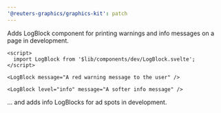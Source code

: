 ```yaml
---
'@reuters-graphics/graphics-kit': patch
---
```


Adds LogBlock component for printing warnings and info messages on a page in development.

```svelte
<script>
  import LogBlock from '$lib/components/dev/LogBlock.svelte';
</script>

<LogBlock message="A red warning message to the user" />

<LogBlock level="info" message="A softer info message" />
```

... and adds info LogBlocks for ad spots in development.
